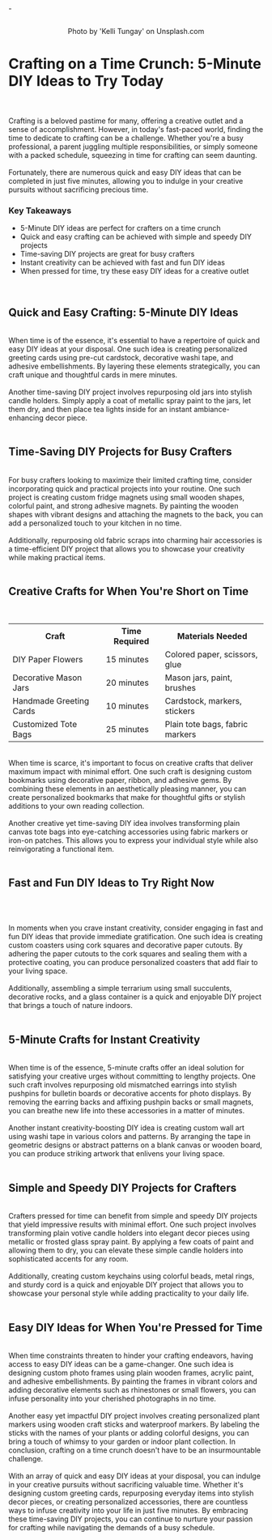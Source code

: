 <p>-<!-- x-tinymce/html --></p>
<p><img id="image1" class="inline-flex items-center justify-center mb-4" src="https://images.unsplash.com/photo-1501349800519-48093d60bde0?crop=entropy&amp;cs=srgb&amp;fm=jpg&amp;ixid=M3w0MDY0MzJ8MHwxfHNlYXJjaHw2fHxDcmFmdCUyMHN1cHBsaWVzfGVufDB8MHx8fDE3NDg1MDU4NTl8MA&amp;ixlib=rb-4.1.0&amp;q=85&amp;w=900" alt="" /></p>
<center><span id="copyright">Photo by 'Kelli Tungay' on Unsplash.com</span></center>
<h1 id="block-h1-1">Crafting on a Time Crunch: 5-Minute DIY Ideas to Try Today</h1>
<p><br /><br />Crafting is a beloved pastime for many, offering a creative outlet and a sense of accomplishment. However, in today's fast-paced world, finding the time to dedicate to crafting can be a challenge. Whether you're a busy professional, a parent juggling multiple responsibilities, or simply someone with a packed schedule, squeezing in time for crafting can seem daunting. <br /><br />Fortunately, there are numerous quick and easy DIY ideas that can be completed in just five minutes, allowing you to indulge in your creative pursuits without sacrificing precious time.</p>
<h3 id="block-h3-1">Key Takeaways</h3>
<ul>
<li>5-Minute DIY ideas are perfect for crafters on a time crunch</li>
<li>Quick and easy crafting can be achieved with simple and speedy DIY projects</li>
<li>Time-saving DIY projects are great for busy crafters</li>
<li>Instant creativity can be achieved with fast and fun DIY ideas</li>
<li>When pressed for time, try these easy DIY ideas for a creative outlet</li>
</ul>
<p>&nbsp;</p>
<h2 id="block-h2-1">Quick and Easy Crafting: 5-Minute DIY Ideas</h2>
<p><br />When time is of the essence, it's essential to have a repertoire of quick and easy DIY ideas at your disposal. One such idea is creating personalized greeting cards using pre-cut cardstock, decorative washi tape, and adhesive embellishments. By layering these elements strategically, you can craft unique and thoughtful cards in mere minutes. <br /><br />Another time-saving DIY project involves repurposing old jars into stylish candle holders. Simply apply a coat of metallic spray paint to the jars, let them dry, and then place tea lights inside for an instant ambiance-enhancing decor piece.<br /><br /></p>
<h2 id="block-h2-2">Time-Saving DIY Projects for Busy Crafters</h2>
<p><br />For busy crafters looking to maximize their limited crafting time, consider incorporating quick and practical projects into your routine. One such project is creating custom fridge magnets using small wooden shapes, colorful paint, and strong adhesive magnets. By painting the wooden shapes with vibrant designs and attaching the magnets to the back, you can add a personalized touch to your kitchen in no time. <br /><br />Additionally, repurposing old fabric scraps into charming hair accessories is a time-efficient DIY project that allows you to showcase your creativity while making practical items.<br /><br /></p>
<h2 id="block-h2-3">Creative Crafts for When You're Short on Time</h2>
<p>&nbsp;</p>
<table>
<tbody>
<tr>
<th>Craft</th>
<th>Time Required</th>
<th>Materials Needed</th>
</tr>
<tr>
<td>DIY Paper Flowers</td>
<td>15 minutes</td>
<td>Colored paper, scissors, glue</td>
</tr>
<tr>
<td>Decorative Mason Jars</td>
<td>20 minutes</td>
<td>Mason jars, paint, brushes</td>
</tr>
<tr>
<td>Handmade Greeting Cards</td>
<td>10 minutes</td>
<td>Cardstock, markers, stickers</td>
</tr>
<tr>
<td>Customized Tote Bags</td>
<td>25 minutes</td>
<td>Plain tote bags, fabric markers</td>
</tr>
</tbody>
</table>
<p><br />When time is scarce, it's important to focus on creative crafts that deliver maximum impact with minimal effort. One such craft is designing custom bookmarks using decorative paper, ribbon, and adhesive gems. By combining these elements in an aesthetically pleasing manner, you can create personalized bookmarks that make for thoughtful gifts or stylish additions to your own reading collection. <br /><br />Another creative yet time-saving DIY idea involves transforming plain canvas tote bags into eye-catching accessories using fabric markers or iron-on patches. This allows you to express your individual style while also reinvigorating a functional item.<br /><br /></p>
<h2 id="block-h2-4">Fast and Fun DIY Ideas to Try Right Now</h2>
<p><br /><br /><img id="image2" src="https://images.unsplash.com/photo-1616593772516-a722638fbbdc?crop=entropy&amp;cs=tinysrgb&amp;fit=max&amp;fm=jpg&amp;ixid=M3w1MjQ0NjR8MHwxfHNlYXJjaHwxMHx8NS1taW51dGVzLWRpeS1jcmFmdC1vdG98ZW58MHwwfHx8MTc0ODUwNTg3MHww&amp;ixlib=rb-4.1.0&amp;q=80&amp;w=1080&amp;w=900" alt="" /><br /><br />In moments when you crave instant creativity, consider engaging in fast and fun DIY ideas that provide immediate gratification. One such idea is creating custom coasters using cork squares and decorative paper cutouts. By adhering the paper cutouts to the cork squares and sealing them with a protective coating, you can produce personalized coasters that add flair to your living space. <br /><br />Additionally, assembling a simple terrarium using small succulents, decorative rocks, and a glass container is a quick and enjoyable DIY project that brings a touch of nature indoors.<br /><br /></p>
<h2 id="block-h2-5">5-Minute Crafts for Instant Creativity</h2>
<p><br />When time is of the essence, 5-minute crafts offer an ideal solution for satisfying your creative urges without committing to lengthy projects. One such craft involves repurposing old mismatched earrings into stylish pushpins for bulletin boards or decorative accents for photo displays. By removing the earring backs and affixing pushpin backs or small magnets, you can breathe new life into these accessories in a matter of minutes. <br /><br />Another instant creativity-boosting DIY idea is creating custom wall art using washi tape in various colors and patterns. By arranging the tape in geometric designs or abstract patterns on a blank canvas or wooden board, you can produce striking artwork that enlivens your living space.<br /><br /></p>
<h2 id="block-h2-6">Simple and Speedy DIY Projects for Crafters</h2>
<p><br />Crafters pressed for time can benefit from simple and speedy DIY projects that yield impressive results with minimal effort. One such project involves transforming plain votive candle holders into elegant decor pieces using metallic or frosted glass spray paint. By applying a few coats of paint and allowing them to dry, you can elevate these simple candle holders into sophisticated accents for any room. <br /><br />Additionally, creating custom keychains using colorful beads, metal rings, and sturdy cord is a quick and enjoyable DIY project that allows you to showcase your personal style while adding practicality to your daily life.<br /><br /></p>
<h2 id="block-h2-7">Easy DIY Ideas for When You're Pressed for Time</h2>
<p><br />When time constraints threaten to hinder your crafting endeavors, having access to easy DIY ideas can be a game-changer. One such idea is designing custom photo frames using plain wooden frames, acrylic paint, and adhesive embellishments. By painting the frames in vibrant colors and adding decorative elements such as rhinestones or small flowers, you can infuse personality into your cherished photographs in no time. <br /><br />Another easy yet impactful DIY project involves creating personalized plant markers using wooden craft sticks and waterproof markers. By labeling the sticks with the names of your plants or adding colorful designs, you can bring a touch of whimsy to your garden or indoor plant collection. In conclusion, crafting on a time crunch doesn't have to be an insurmountable challenge. <br /><br />With an array of quick and easy DIY ideas at your disposal, you can indulge in your creative pursuits without sacrificing valuable time. Whether it's designing custom greeting cards, repurposing everyday items into stylish decor pieces, or creating personalized accessories, there are countless ways to infuse creativity into your life in just five minutes. By embracing these time-saving DIY projects, you can continue to nurture your passion for crafting while navigating the demands of a busy schedule.<br /><br /></p>
